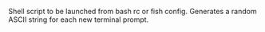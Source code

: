Shell script to be launched from bash rc or fish config. Generates a random ASCII string for each new terminal prompt.
